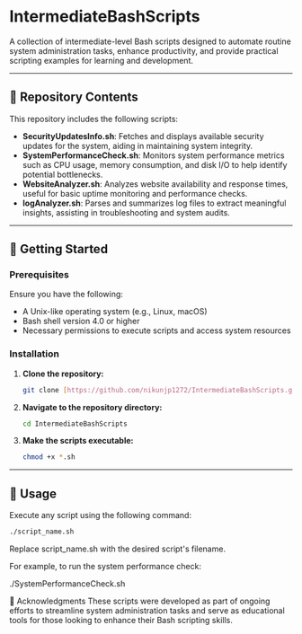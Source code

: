 # IntermediateBashScripts

A collection of intermediate-level Bash scripts designed to automate routine system administration tasks, enhance productivity, and provide practical scripting examples for learning and development.

---

## 🧰 Repository Contents

This repository includes the following scripts:

* **SecurityUpdatesInfo.sh**: Fetches and displays available security updates for the system, aiding in maintaining system integrity.
* **SystemPerformanceCheck.sh**: Monitors system performance metrics such as CPU usage, memory consumption, and disk I/O to help identify potential bottlenecks.
* **WebsiteAnalyzer.sh**: Analyzes website availability and response times, useful for basic uptime monitoring and performance checks.
* **logAnalyzer.sh**: Parses and summarizes log files to extract meaningful insights, assisting in troubleshooting and system audits.

---

## 🚀 Getting Started

### Prerequisites

Ensure you have the following:

* A Unix-like operating system (e.g., Linux, macOS)
* Bash shell version 4.0 or higher
* Necessary permissions to execute scripts and access system resources

### Installation

1.  **Clone the repository:**

    ```bash
    git clone [https://github.com/nikunjp1272/IntermediateBashScripts.git](https://github.com/nikunjp1272/IntermediateBashScripts.git)
    ```

2.  **Navigate to the repository directory:**

    ```bash
    cd IntermediateBashScripts
    ```

3.  **Make the scripts executable:**

    ```bash
    chmod +x *.sh
    ```

---

## 📝 Usage

Execute any script using the following command:

```bash
./script_name.sh
```
Replace script_name.sh with the desired script's filename.

For example, to run the system performance check:

./SystemPerformanceCheck.sh

🙌 Acknowledgments
These scripts were developed as part of ongoing efforts to streamline system administration tasks and serve as educational tools for those looking to enhance their Bash scripting skills.
